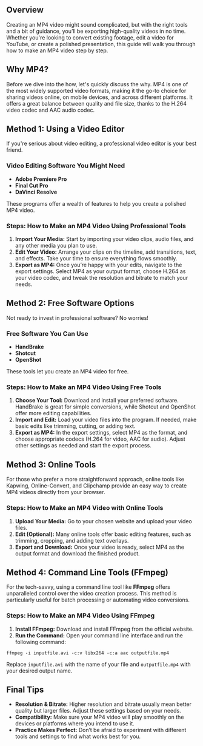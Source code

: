 ## Overview

Creating an MP4 video might sound complicated, but with the right tools and a bit of guidance, you’ll be exporting high-quality videos in no time. Whether you're looking to convert existing footage, edit a video for YouTube, or create a polished presentation, this guide will walk you through how to make an MP4 video step by step.

## Why MP4?
Before we dive into the how, let's quickly discuss the why. MP4 is one of the most widely supported video formats, making it the go-to choice for sharing videos online, on mobile devices, and across different platforms. It offers a great balance between quality and file size, thanks to the H.264 video codec and AAC audio codec.

## Method 1: Using a Video Editor

If you're serious about video editing, a professional video editor is your best friend. 

### Video Editing Software You Might Need
- **Adobe Premiere Pro**
- **Final Cut Pro**
- **DaVinci Resolve**

These programs offer a wealth of features to help you create a polished MP4 video.

### Steps: How to Make an MP4 Video Using Professional Tools

1.  **Import Your Media:** Start by importing your video clips, audio files, and any other media you plan to use.
2.  **Edit Your Video:** Arrange your clips on the timeline, add transitions, text, and effects. Take your time to ensure everything flows smoothly.
3.  **Export as MP4:** Once you’re happy with your edits, navigate to the export settings. Select MP4 as your output format, choose H.264 as your video codec, and tweak the resolution and bitrate to match your needs.

## Method 2: Free Software Options

Not ready to invest in professional software? No worries!

### Free Software You Can Use
- **HandBrake**
- **Shotcut**
- **OpenShot**

These tools let you create an MP4 video for free.

### Steps: How to Make an MP4 Video Using Free Tools

1.  **Choose Your Tool:** Download and install your preferred software. HandBrake is great for simple conversions, while Shotcut and OpenShot offer more editing capabilities.
2.  **Import and Edit:** Load your video files into the program. If needed, make basic edits like trimming, cutting, or adding text.
3.  **Export as MP4:** In the export settings, select MP4 as the format, and choose appropriate codecs (H.264 for video, AAC for audio). Adjust other settings as needed and start the export process.

## Method 3: Online Tools

For those who prefer a more straightforward approach, online tools like Kapwing, Online-Convert, and Clipchamp provide an easy way to create MP4 videos directly from your browser.

### **Steps: How to Make an MP4 Video with Online Tools**

1.  **Upload Your Media:** Go to your chosen website and upload your video files.
2.  **Edit (Optional):** Many online tools offer basic editing features, such as trimming, cropping, and adding text overlays.
3.  **Export and Download:** Once your video is ready, select MP4 as the output format and download the finished product.

## Method 4: Command Line Tools (FFmpeg)

For the tech-savvy, using a command line tool like **FFmpeg** offers unparalleled control over the video creation process. This method is particularly useful for batch processing or automating video conversions.

### **Steps: How to Make an MP4 Video Using FFmpeg**

1.  **Install FFmpeg:** Download and install FFmpeg from the official website.
2.  **Run the Command:** Open your command line interface and run the following command:
```
ffmpeg -i inputfile.avi -c:v libx264 -c:a aac outputfile.mp4
```
Replace `inputfile.avi` with the name of your file and `outputfile.mp4` with your desired output name.

## **Final Tips**

-   **Resolution & Bitrate:** Higher resolution and bitrate usually mean better quality but larger files. Adjust these settings based on your needs.
-   **Compatibility:** Make sure your MP4 video will play smoothly on the devices or platforms where you intend to use it.
-   **Practice Makes Perfect:** Don’t be afraid to experiment with different tools and settings to find what works best for you.

